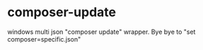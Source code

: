 # composer-update
windows multi json "composer update" wrapper. Bye bye to "set composer=specific.json"

